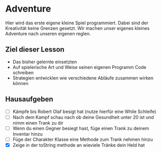 # Adventure
Hier wird das erste eigene kleine Spiel programmiert. Dabei sind der Kreativität keine Grenzen gesetzt. Wir machen unser eigenes kleines Adventure nach unseren eigenen reglen. 

## Ziel dieser Lesson

* Das bisher gelernte einsetzten
* Auf spielerische Art und Weise seinen eigenen Programm Code schreiben
* Strategien entwicklen wie verschiedene Abläufe zusammen wirken können

## Hausaufgeben
* [ ] Kämpfe bis Robert Olaf besigt hat (nutze hierfür eine While Schleife)
* [ ] Nach dem Kampf schau nach ob deine Gesundheit unter 20 ist und nimm einen Trank zu dir
* [ ] Wenn du einen Gegner besiegt hast, füge einen Trank zu deinem Inventar hinzu
* [ ] Füge der Charakter Klasse eine Methode zum Trank nehmen hinzu
* [x] Zeige in der toString methode an wieviele Tränke dein Held hat
